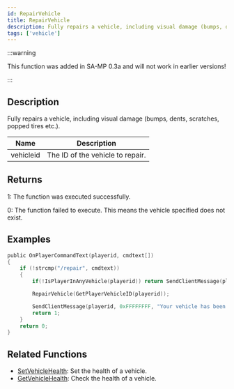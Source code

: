 ```yaml
---
id: RepairVehicle
title: RepairVehicle
description: Fully repairs a vehicle, including visual damage (bumps, dents, scratches, popped tires etc.
tags: ['vehicle']
---
```


:::warning

This function was added in SA-MP 0.3a and will not work in earlier versions!

:::

## Description

Fully repairs a vehicle, including visual damage (bumps, dents, scratches, popped tires etc.).


| Name | Description |
|------|-------------|
|vehicleid | The ID of the vehicle to repair.|


## Returns

 1: The function was executed successfully. 

 0: The function failed to execute. This means the vehicle specified does not exist.


## Examples


```c
public OnPlayerCommandText(playerid, cmdtext[])
{
    if (!strcmp("/repair", cmdtext))
    {
        if(!IsPlayerInAnyVehicle(playerid)) return SendClientMessage(playerid, 0xFFFFFFFF, "You are not in a vehicle!");

        RepairVehicle(GetPlayerVehicleID(playerid));

        SendClientMessage(playerid, 0xFFFFFFFF, "Your vehicle has been repaired!");
        return 1;
    }
    return 0;
}
```


## Related Functions


-  [SetVehicleHealth](../functions/SetVehicleHealth.md): Set the health of a vehicle.
-  [GetVehicleHealth](../functions/GetVehicleHealth.md): Check the health of a vehicle.